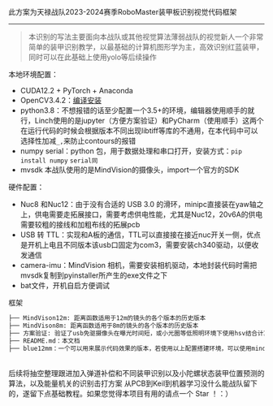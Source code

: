 此方案为天禄战队2023-2024赛季RoboMaster装甲板识别视觉代码框架

****
>   本识别的写法主要面向本战队或其他视觉算法薄弱战队的视觉新人一个非常简单的装甲识别教学，以最基础的计算机图形学为主，高效识别红蓝装甲，同时可以在此基础上使用yolo等后续操作


本地环境配置：

* CUDA12.2 + PyTorch + Anaconda  
* OpenCV3.4.2：[编译安装](https://github.com/opencv/opencv.git)
* python3.8：不想报错的话至少配置一个3.5+的环境，编辑器使用顺手的就行，Linch使用的是jupyter（方便方案验证）和PyCharm（使用顺手）这两个在运行代码的时候会根据版本不同出现libtiff等库的不通用，在本代码中可以选择性加减```_,```来防止contours的报错
* numpy  serial：python 包，用于数据处理和串口打开，安装方式：```pip install numpy```  ```serial同```
* mvsdk 本战队使用的是MindVision的摄像头，import一个官方的SDK



硬件配置：

-   Nuc8 和Nuc12：由于没有合适的 USB 3.0 的滑环，minipc直接装在yaw轴之上，供电需要走拓展接口，需要考虑供电性能，尤其是Nuc12，20v6A的供电需要较粗的接线和加粗布线的拓展pcb
-   USB 转 TTL：实现和A板的通信，TTL可以直接接在接近nuc开关一侧，优点是开机上电且不同版本该usb口固定为com3，需要安装ch340驱动，以便收发通信
-   camera-imu：MindVision 相机，需要安装相机驱动，本地封装代码时需把mvsdk复制到pyinstaller所产生的exe文件之下
-   bat文件，开机自启方便调试


框架
```txt
├── MindVison12m: 距离函数适用于12m的镜头的各个版本的历史版本
├── MindVison8m: 距离函数适用于8m的镜头的各个版本的历史版本
├── 方案验证: 验证了usb免驱摄像头在曝光时间短，或小光圈等低照明环境下使用hsv结合计算机图形学识别装甲的可能性的各个版本的代码
├── README.md：本文档
├── blue12mm：一个可以用来展示代码效果的版本，若使用以上配置搭建环境，可以使用mindvision相机调节光圈观察装甲板识别效果
```

<br>
后续将抽空整理跟进加入弹道补偿和不同装甲识别以及小陀螺状态装甲位置预测的算法，以及能量机关的识别击打方案
从PCB到Keil到机器学习没什么能战队留下的，遂留下点基础教程。如果您觉得本项目有用的请点一个 Star ！：）
